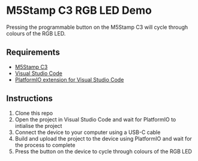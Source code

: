 # M5Stamp C3 RGB LED Demo
 
Pressing the programmable button on the M5Stamp C3 will cycle through colours of the RGB LED.

## Requirements

* [M5Stamp C3](https://shop.m5stack.com/products/m5stamp-c3-mate-with-pin-headers)
* [Visual Studio Code](https://code.visualstudio.com/)
* [PlatformIO extension for Visual Studio Code](https://platformio.org/install/ide?install=vscode)

## Instructions

1. Clone this repo
2. Open the project in Visual Studio Code and wait for PlatformIO to intialise the project
3. Connect the device to your computer using a USB-C cable
4. Build and upload the project to the device using PlatformIO and wait for the process to complete
5. Press the button on the device to cycle through colours of the RGB LED